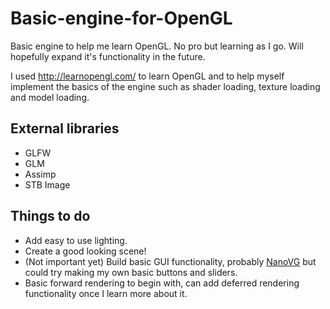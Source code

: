 # Basic-engine-for-OpenGL
Basic engine to help me learn OpenGL. No pro but learning as I go. Will hopefully expand it's functionality in the future.

I used http://learnopengl.com/ to learn OpenGL and to help myself implement the basics of the engine such as shader loading, texture loading and model loading.

## External libraries
* GLFW
* GLM
* Assimp
* STB Image

## Things to do
* Add easy to use lighting.
* Create a good looking scene!
* (Not important yet) Build basic GUI functionality, probably [NanoVG](https://github.com/memononen/nanovg) but could try making my own basic buttons and sliders.
* Basic forward rendering to begin with, can add deferred rendering functionality once I learn more about it.
